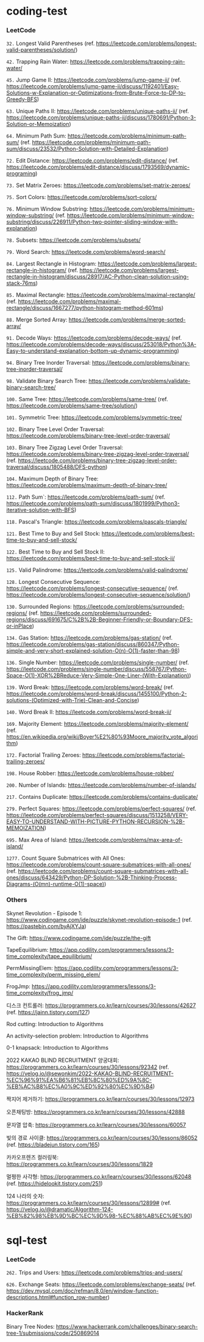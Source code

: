 # coding-test

### LeetCode
`32.` Longest Valid Parentheses (ref. https://leetcode.com/problems/longest-valid-parentheses/solution/)

`42.` Trapping Rain Water: https://leetcode.com/problems/trapping-rain-water/

`45.` Jump Game II: https://leetcode.com/problems/jump-game-ii/ (ref. https://leetcode.com/problems/jump-game-ii/discuss/1192401/Easy-Solutions-w-Explanation-or-Optimizations-from-Brute-Force-to-DP-to-Greedy-BFS)

`63.` Unique Paths II: https://leetcode.com/problems/unique-paths-ii/ (ref. https://leetcode.com/problems/unique-paths-ii/discuss/1780691/Python-3-Solution-or-Memoization)

`64.` Minimum Path Sum: https://leetcode.com/problems/minimum-path-sum/ (ref. https://leetcode.com/problems/minimum-path-sum/discuss/23532/Python-Solution-with-Detailed-Explanation)

`72.` Edit Distance: https://leetcode.com/problems/edit-distance/ (ref. https://leetcode.com/problems/edit-distance/discuss/1793569/dynamic-programing)

`73.` Set Matrix Zeroes: https://leetcode.com/problems/set-matrix-zeroes/

`75.` Sort Colors: https://leetcode.com/problems/sort-colors/

`76.` Minimum Window Substring: https://leetcode.com/problems/minimum-window-substring/ (ref. https://leetcode.com/problems/minimum-window-substring/discuss/226911/Python-two-pointer-sliding-window-with-explanation)

`78.` Subsets: https://leetcode.com/problems/subsets/

`79.` Word Search: https://leetcode.com/problems/word-search/

`84.` Largest Rectangle in Histogram: https://leetcode.com/problems/largest-rectangle-in-histogram/ (ref. https://leetcode.com/problems/largest-rectangle-in-histogram/discuss/28917/AC-Python-clean-solution-using-stack-76ms)

`85.` Maximal Rectangle: https://leetcode.com/problems/maximal-rectangle/ (ref. https://leetcode.com/problems/maximal-rectangle/discuss/1667277/python-histogram-method-601ms)

`88.` Merge Sorted Array: https://leetcode.com/problems/merge-sorted-array/

`91.` Decode Ways: https://leetcode.com/problems/decode-ways/ (ref. https://leetcode.com/problems/decode-ways/discuss/253018/Python%3A-Easy-to-understand-explanation-bottom-up-dynamic-programming)

`94.` Binary Tree Inorder Traversal: https://leetcode.com/problems/binary-tree-inorder-traversal/

`98.` Validate Binary Search Tree:  https://leetcode.com/problems/validate-binary-search-tree/

`100.` Same Tree: https://leetcode.com/problems/same-tree/ (ref. https://leetcode.com/problems/same-tree/solution/)

`101.` Symmetric Tree: https://leetcode.com/problems/symmetric-tree/

`102.` Binary Tree Level Order Traversal: https://leetcode.com/problems/binary-tree-level-order-traversal/

`103.` Binary Tree Zigzag Level Order Traversal: https://leetcode.com/problems/binary-tree-zigzag-level-order-traversal/ (ref. https://leetcode.com/problems/binary-tree-zigzag-level-order-traversal/discuss/1805488/DFS-python)

`104.` Maximum Depth of Binary Tree: https://leetcode.com/problems/maximum-depth-of-binary-tree/

`112.` Path Sum`: https://leetcode.com/problems/path-sum/ (ref. https://leetcode.com/problems/path-sum/discuss/1801999/Python3-iterative-solution-with-BFS)

`118.` Pascal's Triangle: https://leetcode.com/problems/pascals-triangle/

`121.` Best Time to Buy and Sell Stock: https://leetcode.com/problems/best-time-to-buy-and-sell-stock/

`122.` Best Time to Buy and Sell Stock II: https://leetcode.com/problems/best-time-to-buy-and-sell-stock-ii/

`125.` Valid Palindrome: https://leetcode.com/problems/valid-palindrome/

`128.` Longest Consecutive Sequence: https://leetcode.com/problems/longest-consecutive-sequence/ (ref. https://leetcode.com/problems/longest-consecutive-sequence/solution/)

`130.` Surrounded Regions: https://leetcode.com/problems/surrounded-regions/ (ref. https://leetcode.com/problems/surrounded-regions/discuss/691675/C%2B%2B-Beginner-Friendly-or-Boundary-DFS-or-inPlace)

`134.` Gas Station: https://leetcode.com/problems/gas-station/ (ref. https://leetcode.com/problems/gas-station/discuss/860347/Python-simple-and-very-short-explained-solution-O(n)-O(1)-faster-than-98)

`136.` Single Number: https://leetcode.com/problems/single-number/ (ref. https://leetcode.com/problems/single-number/discuss/558767/Python-Space-O(1)-XOR%2BReduce-Very-Simple-One-Liner-(With-Explanation))

`139.` Word Break: https://leetcode.com/problems/word-break/ (ref. https://leetcode.com/problems/word-break/discuss/1455100/Python-2-solutions-(Optimized-with-Trie)-Clean-and-Concise)

`140.` Word Break II: https://leetcode.com/problems/word-break-ii/

`169.` Majority Element: https://leetcode.com/problems/majority-element/ (ref. https://en.wikipedia.org/wiki/Boyer%E2%80%93Moore_majority_vote_algorithm)

`172.` Factorial Trailing Zeroes: https://leetcode.com/problems/factorial-trailing-zeroes/

`198.` House Robber: https://leetcode.com/problems/house-robber/

`200.` Number of Islands: https://leetcode.com/problems/number-of-islands/

`217.` Contains Duplicate: https://leetcode.com/problems/contains-duplicate/

`279.` Perfect Squares: https://leetcode.com/problems/perfect-squares/ (ref. https://leetcode.com/problems/perfect-squares/discuss/1513258/VERY-EASY-TO-UNDERSTAND-WITH-PICTURE-PYTHON-RECURSION-%2B-MEMOIZATION)

`695.` Max Area of Island: https://leetcode.com/problems/max-area-of-island/

`1277.` Count Square Submatrices with All Ones: https://leetcode.com/problems/count-square-submatrices-with-all-ones/ (ref. https://leetcode.com/problems/count-square-submatrices-with-all-ones/discuss/643429/Python-DP-Solution-%2B-Thinking-Process-Diagrams-(O(mn)-runtime-O(1)-space))

### Others
Skynet Revolution - Episode 1: https://www.codingame.com/ide/puzzle/skynet-revolution-episode-1 (ref. https://pastebin.com/byAjXYJa)
        
The Gift: https://www.codingame.com/ide/puzzle/the-gift
        
TapeEquilibrium: https://app.codility.com/programmers/lessons/3-time_complexity/tape_equilibrium/
        
PermMissingElem: https://app.codility.com/programmers/lessons/3-time_complexity/perm_missing_elem/
        
FrogJmp: https://app.codility.com/programmers/lessons/3-time_complexity/frog_jmp/

디스크 컨트롤러: https://programmers.co.kr/learn/courses/30/lessons/42627 (ref. https://jainn.tistory.com/127)

Rod cutting: Introduction to Algorithms

An activity-selection problem: Introduction to Algorithms

0-1 knapsack: Introduction to Algorithms

2022 KAKAO BLIND RECRUITMENT 양궁대회: https://programmers.co.kr/learn/courses/30/lessons/92342 (ref. https://velog.io/@sewonkim/2022-KAKAO-BLIND-RECRUITMENT-%EC%96%91%EA%B6%81%EB%8C%80%ED%9A%8C-%EB%AC%B8%EC%A0%9C%ED%92%80%EC%9D%B4)

짝지어 제거하기: https://programmers.co.kr/learn/courses/30/lessons/12973

오픈채팅방: https://programmers.co.kr/learn/courses/30/lessons/42888

문자열 압축: https://programmers.co.kr/learn/courses/30/lessons/60057

빛의 경로 사이클: https://programmers.co.kr/learn/courses/30/lessons/86052 (ref. https://bladejun.tistory.com/165)

카카오프렌즈 컬러링북: https://programmers.co.kr/learn/courses/30/lessons/1829

멀쩡한 사각형: https://programmers.co.kr/learn/courses/30/lessons/62048 (ref. https://hidelookit.tistory.com/251)

124 나라의 숫자: https://programmers.co.kr/learn/courses/30/lessons/12899# (ref. https://velog.io/@dramatic/Algorithm-124-%EB%82%98%EB%9D%BC%EC%9D%98-%EC%88%AB%EC%9E%90)

# sql-test

### LeetCode
`262.` Trips and Users: https://leetcode.com/problems/trips-and-users/

`626.` Exchange Seats: https://leetcode.com/problems/exchange-seats/ (ref. https://dev.mysql.com/doc/refman/8.0/en/window-function-descriptions.html#function_row-number)

### HackerRank
Binary Tree Nodes: https://www.hackerrank.com/challenges/binary-search-tree-1/submissions/code/250869014
